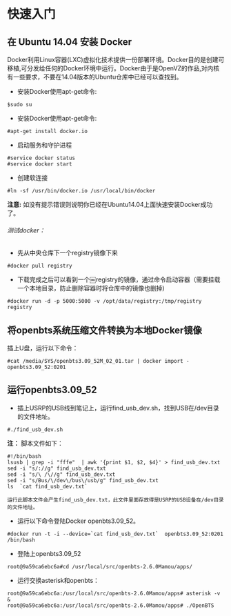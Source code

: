 # 快速入门

## 在 Ubuntu 14.04 安装 Docker
Docker利用Linux容器(LXC)虚拟化技术提供一份部署环境。Docker目的是创建可移植,可分发给任何的Docker环境中运行。Docker由于是OpenVZ的作品,对内核有一些要求，不要在14.04版本的Ubuntu仓库中已经可以查找到。

* 安装Docker使用apt-get命令:

```
$sudo su
```

* 安装Docker使用apt-get命令:

```
#apt-get install docker.io
```

* 启动服务和守护进程

```
#service docker status
#service docker start
```

* 创建软连接

```
#ln -sf /usr/bin/docker.io /usr/local/bin/docker
```

**注意:** 如没有提示错误则说明你已经在Ubuntu14.04上面快速安装Docker成功了。

###### 测试docker：

* 先从中央仓库下一个registry镜像下来

```
#docker pull registry
```

* 下载完成之后可以看到一个￼registry的镜像，通过命令启动容器（需要挂载一个本地目录，防止删除容器时将仓库中的镜像也删掉)

```
#docker run -d -p 5000:5000 -v /opt/data/registry:/tmp/registry registry
```

## 将openbts系统压缩文件转换为本地Docker镜像

 插上U盘，运行以下命令：

```
#cat /media/SYS/openbts3.09_52M_02_01.tar | docker import - openbts3.09_52:0201
```

## 运行openbts3.09_52

*  插上USRP的USB线到笔记上，运行find_usb_dev.sh，找到USB在/dev目录的文件地址。

```
#./find_usb_dev.sh
```


**注：** 脚本文件如下：

  ~~~
  #!/bin/bash   
  lsusb | grep -i "fffe"  | awk '{print $1, $2, $4}' > find_usb_dev.txt
  sed -i "s/://g" find_usb_dev.txt
  sed -i "s/\ /\//g" find_usb_dev.txt
  sed -i "s/Bus/\/dev\/bus\/usb/g" find_usb_dev.txt
  ls  `cat find_usb_dev.txt`
  ~~~

`运行此脚本文件会产生find_usb_dev.txt，此文件里面存放得是USRP的USB设备在/dev目录的文件地址。`

* 运行以下命令登陆Docker openbts3.09_52。

```
#docker run -t -i --device=`cat find_usb_dev.txt`  openbts3.09_52:0201  /bin/bash
```

* 登陆上openbts3.09_52

```
root@9a59ca6ebc6a#cd /usr/local/src/openbts-2.6.0Mamou/apps/
```

* 运行交换asterisk和openbts：

```
root@9a59ca6ebc6a:/usr/local/src/openbts-2.6.0Mamou/apps# asterisk -v &
root@9a59ca6ebc6a:/usr/local/src/openbts-2.6.0Mamou/apps# ./OpenBTS
```
